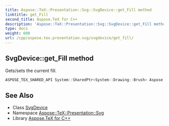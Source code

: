 ```yaml
---
title: Aspose::TeX::Presentation::Svg::SvgDevice::get_Fill method
linktitle: get_Fill
second_title: Aspose.TeX for C++
description: 'Aspose::TeX::Presentation::Svg::SvgDevice::get_Fill method. Gets/sets the current fill in C++.'
type: docs
weight: 600
url: /cpp/aspose.tex.presentation.svg/svgdevice/get_fill/
---
```

## SvgDevice::get_Fill method


Gets/sets the current fill.

```cpp
ASPOSE_TEX_SHARED_API System::SharedPtr<System::Drawing::Brush> Aspose::TeX::Presentation::Svg::SvgDevice::get_Fill() override
```




## See Also

* Class [SvgDevice](../)
* Namespace [Aspose::TeX::Presentation::Svg](../../)
* Library [Aspose.TeX for C++](../../../)
